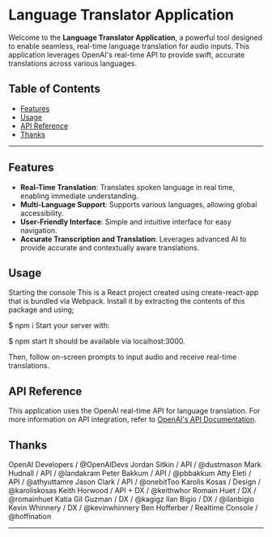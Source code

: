 # Language Translator Application

Welcome to the **Language Translator Application**, a powerful tool designed to enable seamless, real-time language translation for audio inputs. This application leverages OpenAI's real-time API to provide swift, accurate translations across various languages.

## Table of Contents

- [Features](#features)
- [Usage](#usage)
- [API Reference](#api-reference)
- [Thanks](#thanks)

---

## Features

- **Real-Time Translation**: Translates spoken language in real time, enabling immediate understanding.
- **Multi-Language Support**: Supports various languages, allowing global accessibility.
- **User-Friendly Interface**: Simple and intuitive interface for easy navigation.
- **Accurate Transcription and Translation**: Leverages advanced AI to provide accurate and contextually aware translations.


## Usage

Starting the console
This is a React project created using create-react-app that is bundled via Webpack. Install it by extracting the contents of this package and using;

$ npm i
Start your server with:

$ npm start
It should be available via localhost:3000.

Then, follow on-screen prompts to input audio and receive real-time translations.

## API Reference

This application uses the OpenAI real-time API for language translation. For more information on API integration, refer to [OpenAI's API Documentation](https://platform.openai.com/docs/).

## Thanks

OpenAI Developers / @OpenAIDevs
Jordan Sitkin / API / @dustmason
Mark Hudnall / API / @landakram
Peter Bakkum / API / @pbbakkum
Atty Eleti / API / @athyuttamre
Jason Clark / API / @onebitToo
Karolis Kosas / Design / @karoliskosas
Keith Horwood / API + DX / @keithwhor
Romain Huet / DX / @romainhuet
Katia Gil Guzman / DX / @kagigz
Ilan Bigio / DX / @ilanbigio
Kevin Whinnery / DX / @kevinwhinnery
Ben Hofferber / Realtime Console / @hoffination

---


